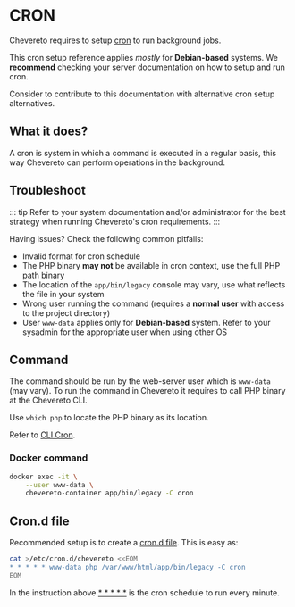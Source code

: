 # CRON

Chevereto requires to setup [cron](https://en.wikipedia.org/wiki/Cron) to run background jobs.

This cron setup reference applies *mostly* for **Debian-based** systems. We **recommend** checking your server documentation on how to setup and run cron.

Consider to contribute to this documentation with alternative cron setup alternatives.

## What it does?

A cron is system in which a command is executed in a regular basis, this way Chevereto can perform operations in the background.

## Troubleshoot

::: tip
Refer to your system documentation and/or administrator for the best strategy when running Chevereto's cron requirements.
:::

Having issues? Check the following common pitfalls:

* Invalid format for cron schedule
* The PHP binary **may not** be available in cron context, use the full PHP path binary
* The location of the `app/bin/legacy` console may vary, use what reflects the file in your system
* Wrong user running the command (requires a **normal user** with access to the project directory)
* User `www-data` applies only for **Debian-based** system. Refer to your sysadmin for the appropriate user when using other OS

## Command

The command should be run by the web-server user which is `www-data` (may vary). To run the command in Chevereto it requires to call PHP binary at the Chevereto CLI.

Use `which php` to locate the PHP binary as its location.

Refer to [CLI Cron](../reference/cli.md#cron).

### Docker command

```sh
docker exec -it \
    --user www-data \
    chevereto-container app/bin/legacy -C cron
```

## Cron.d file

Recommended setup is to create a [cron.d file](https://manpages.debian.org/stretch/cron/cron.8). This is easy as:

```sh
cat >/etc/cron.d/chevereto <<EOM
* * * * * www-data php /var/www/html/app/bin/legacy -C cron
EOM
```

In the instruction above [* * * * *](https://crontab.guru/#*_*_*_*_*) is the cron schedule to run every minute.
